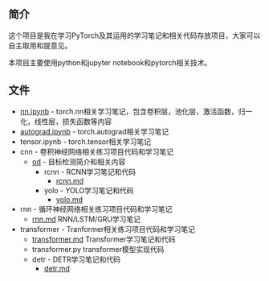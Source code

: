 ## 简介

这个项目是我在学习PyTorch及其运用的学习笔记和相关代码存放项目，大家可以自主取用和提意见。

本项目主要使用python和jupyter notebook和pytorch相关技术。

## 文件
* [nn.ipynb](./nn.ipynb) - torch.nn相关学习笔记，包含卷积层，池化层，激活函数，归一化，线性层，损失函数等内容
* [autograd.ipynb](./autograd.ipynb) - torch.autograd相关学习笔记
* tensor.ipynb - torch.tensor相关学习笔记
* cnn - 卷积神经网络相关练习项目代码和学习笔记
  * [od](./cnn/od/README.md) - 目标检测简介和相关内容
    * rcnn - RCNN学习笔记和代码
      * [rcnn.md](./cnn/od/rcnn/rcnn.md)
    * yolo - YOLO学习笔记和代码
      * [yolo.md](./cnn/od/yolo/yolo.md)
* rnn - 循环神经网络相关练习项目代码和学习笔记
  * [rnn.md](./rnn/rnn.md) RNN/LSTM/GRU学习笔记
* transformer - Tranformer相关练习项目代码和学习笔记
  * [transformer.md](./transformer/transformer.md) Transformer学习笔记和代码
  * transformer.py transformer模型实现代码
  * detr - DETR学习笔记和代码
    * [detr.md](./transformer/detr/detr.md)
